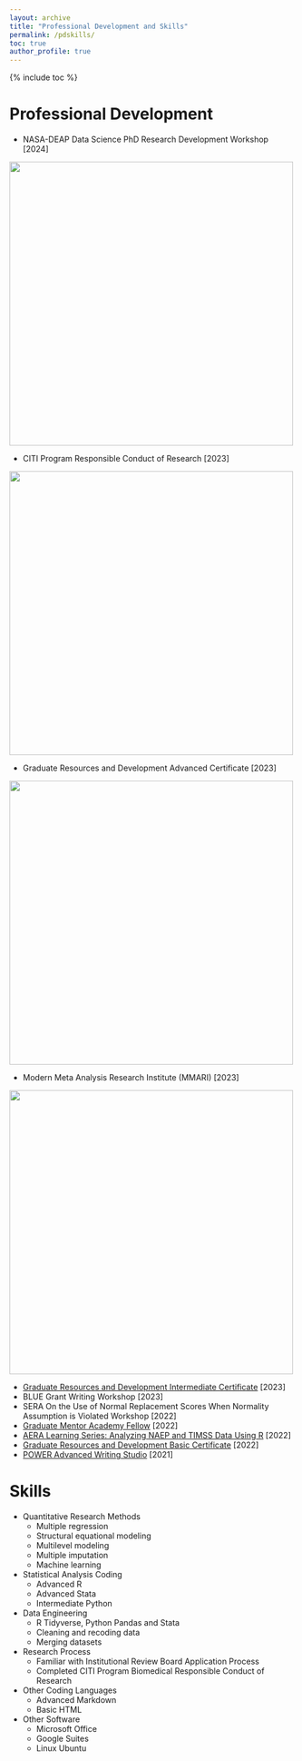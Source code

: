 ```yaml
---
layout: archive
title: "Professional Development and Skills"
permalink: /pdskills/
toc: true
author_profile: true
---
```


{% include toc %}

# Professional Development
- NASA-DEAP Data Science PhD Research Development Workshop [2024]
<img src="https://github.com/kedosomwan/kedosomwan.github.io/assets/172934087/a1ecd058-7717-4331-a7f4-e2b548d5f62c" width="500"/>

- CITI Program Responsible Conduct of Research [2023]
<img src="https://github.com/kedosomwan/kedosomwan.github.io/assets/172934087/1fdb1e4d-6aec-479c-bfe7-e6954f78a49b" width="500" />

- Graduate Resources and Development Advanced Certificate [2023]
<img src="https://github.com/kedosomwan/kedosomwan.github.io/assets/172934087/96e68c09-88e0-4e08-8f1b-684f33e014f0" width="500" />

- Modern Meta Analysis Research Institute (MMARI) [2023]
<img src="https://github.com/kedosomwan/kedosomwan.github.io/assets/172934087/eb4e6a74-4f00-4eb9-b8ff-dbafeb6f3739" width="500" />

- [Graduate Resources and Development Intermediate Certificate](https://grad.tamu.edu/professional-development/grad-aggies) [2023]
- BLUE Grant Writing Workshop [2023]
- SERA On the Use of Normal Replacement Scores When Normality Assumption is Violated Workshop [2022]
- [Graduate Mentor Academy Fellow](https://grad.tamu.edu/professional-development/mentoring) [2022]
- [AERA Learning Series: Analyzing NAEP and TIMSS Data Using R](https://aera.elevate.commpartners.com/products/rl2022-2-analyzing-naep-and-timss-data-using-r) [2022]
- [Graduate Resources and Development Basic Certificate](https://grad.tamu.edu/professional-development/grad-aggies) [2022]
- [POWER Advanced Writing Studio](https://power.tamu.edu/writing-studios/) [2021]

# Skills
- Quantitative Research Methods 
  - Multiple regression
  - Structural equational modeling
  - Multilevel modeling
  - Multiple imputation
  - Machine learning
- Statistical Analysis Coding
  - Advanced R
  - Advanced Stata
  - Intermediate Python
- Data Engineering
  - R Tidyverse, Python Pandas and Stata
  - Cleaning and recoding data
  - Merging datasets  
- Research Process
  - Familiar with Institutional Review Board Application Process
  - Completed CITI Program Biomedical Responsible Conduct of Research
- Other Coding Languages
  - Advanced Markdown
  - Basic HTML
- Other Software
  - Microsoft Office
  - Google Suites
  - Linux Ubuntu 

  

